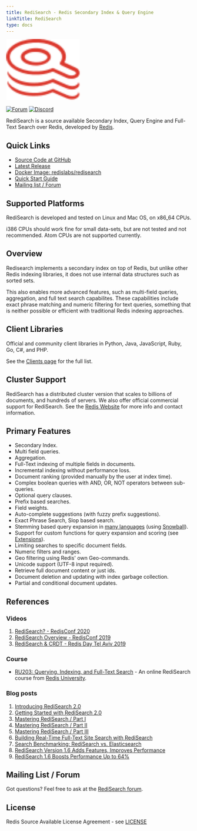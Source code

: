 ```yaml
---
title: RediSearch - Redis Secondary Index & Query Engine
linkTitle: RediSearch
type: docs
---
```


<img src="img/logo.svg" alt="logo" width="200"/>

[![Forum](https://img.shields.io/badge/Forum-RediSearch-blue)](https://forum.redislabs.com/c/modules/redisearch/)
[![Discord](https://img.shields.io/discord/697882427875393627?style=flat-square)](https://discord.gg/xTbqgTB)

RediSearch is a source available Secondary Index, Query Engine and Full-Text Search over Redis, developed by [Redis](http://redis.com).

## Quick Links
  - [Source Code at GitHub](https://github.com/RediSearch/RediSearch)
  - [Latest Release](https://github.com/RediSearch/RediSearch/releases)
  - [Docker Image: redislabs/redisearch](https://hub.docker.com/r/redislabs/redisearch/)
  - [Quick Start Guide](/redisearch/quick_start)
  - [Mailing list / Forum](https://forum.redis.com/c/modules/redisearch/)

## Supported Platforms
RediSearch is developed and tested on Linux and Mac OS, on x86_64 CPUs.

i386 CPUs should work fine for small data-sets, but are not tested and not recommended. Atom CPUs are not supported currently.

## Overview

Redisearch implements a secondary index on top of Redis, but unlike other Redis
indexing libraries, it does not use internal data structures such as sorted sets.

This also enables more advanced features, such as multi-field queries, aggregation, and full text search capabilites.
These capabilities include exact phrase matching and numeric filtering for text queries, something that is neither possible or efficient with traditional Redis indexing approaches.

## Client Libraries

Official and community client libraries in Python, Java, JavaScript, Ruby, Go, C#, and PHP.

See the [Clients page](clients) for the full list.

## Cluster Support

RediSearch has a distributed cluster version that scales to billions of documents, and hundreds of servers. We also offer official commercial support for RediSearch. See the [Redis Website](https://redis.com/redis-enterprise/technology/redis-search/#sds) for more info and contact information.

## Primary Features

* Secondary Index.
* Multi field queries.
* Aggregation.
* Full-Text indexing of multiple fields in documents.
* Incremental indexing without performance loss.
* Document ranking (provided manually by the user at index time).
* Complex boolean queries with AND, OR, NOT operators between sub-queries.
* Optional query clauses.
* Prefix based searches.
* Field weights.
* Auto-complete suggestions (with fuzzy prefix suggestions).
* Exact Phrase Search, Slop based search.
* Stemming based query expansion in [many languages](/redisearch/reference/stemming) (using [Snowball](http://snowballstem.org/)).
* Support for custom functions for query expansion and scoring (see [Extensions](/redisearch/reference/extensions)).
* Limiting searches to specific document fields.
* Numeric filters and ranges.
* Geo filtering using Redis' own Geo-commands.
* Unicode support (UTF-8 input required).
* Retrieve full document content or just ids.
* Document deletion and updating with index garbage collection.
* Partial and conditional document updates.

## References
### Videos
1. [RediSearch? - RedisConf 2020](https://youtu.be/9R29LLWquME)
1. [RediSearch Overview - RedisConf 2019](https://youtu.be/AwnEhr9BO74)
1. [RediSearch & CRDT - Redis Day Tel Aviv 2019](https://youtu.be/OGC6Mx9E3jU)


### Course
* [RU203: Querying, Indexing, and Full-Text Search](https://university.redis.com/courses/ru203/) - An online RediSearch course from [Redis University](https://university.redis.com/).

### Blog posts
1. [Introducing RediSearch 2.0](https://redis.com/blog/introducing-redisearch-2-0/)
1. [Getting Started with RediSearch 2.0](https://redis.com/blog/getting-started-with-redisearch-2-0/)
1. [Mastering RediSearch / Part I](https://redis.com/blog/mastering-redisearch-part/)
1. [Mastering RediSearch / Part II](https://redis.com/blog/mastering-redisearch-part-ii/)
1. [Mastering RediSearch / Part III](https://redis.com/blog/mastering-redisearch-part-iii/)
1. [Building Real-Time Full-Text Site Search with RediSearch](https://redis.com/blog/building-real-time-full-text-site-search-with-redisearch/)
1. [Search Benchmarking: RediSearch vs. Elasticsearch](https://redis.com/blog/search-benchmarking-redisearch-vs-elasticsearch/)
1. [RediSearch Version 1.6 Adds Features, Improves Performance](https://redis.com/blog/redisearch-version-1-6-adds-features-improves-performance/)
1. [RediSearch 1.6 Boosts Performance Up to 64%](https://redis.com/blog/redisearch-1-6-boosts-performance-up-to-64/)

## Mailing List / Forum

Got questions? Feel free to ask at the [RediSearch forum](https://forum.redis.com/c/modules/redisearch/).

## License

Redis Source Available License Agreement - see [LICENSE](https://raw.githubusercontent.com/RediSearch/RediSearch/master/LICENSE)
